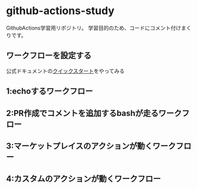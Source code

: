 # github-actions-study
GithubActions学習用リポジトリ。
学習目的のため、コードにコメント付けまくりです。



## ワークフローを設定する
公式ドキュメントの[クイックスタート](https://docs.github.com/ja/actions/learn-github-actions/understanding-github-actions)をやってみる


## 1:echoするワークフロー

## 2:PR作成でコメントを追加するbashが走るワークフロー

## 3:マーケットプレイスのアクションが動くワークフロー

## 4:カスタムのアクションが動くワークフロー
